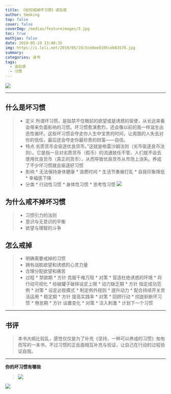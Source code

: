 ```yaml
---
title: 《如何戒掉坏习惯》读后感
author: Smoking
top: false
cover: false
coverImg: /medias/featureimages/3.jpg
toc: true
mathjax: false
date: 2019-05-19 13:48:35
img: https://i.loli.net/2019/05/19/5ce0ee9195ceb63570.jpg
summary:
categories: 读书
tags:
  - 读后感
  - 习惯
---
```


![](https://i.loli.net/2019/05/19/5ce0ee9195ceb63570.jpg)

------

## 什么是坏习惯
> * 定义
    所谓坏习惯，是指禁不住眼前的欲望或是诱惑的驱使，从长远来看会带来负面影响的习惯。坏习惯愈演愈烈，还会像以前的我一样滋生出恶性循环。这些坏习惯会夺走你人生中宝贵的时间，让周围的人失去对你的信任，最后还会夺走你最珍贵的财富——自信。
> * 特点
    劣质货币会驱逐优良货币。”这就是格雷沙姆法则（劣币驱逐良币法则）。它是指一旦对劣质货币（假币）的流通放任不管，人们就不会去使用优良货币（真正的货币），从而导致优良货币从市场上消失。养成了不少坏习惯就会驱逐好习惯
> * 影响
    * 无法保持身体健康
    * 浪费时间
    * 生活节奏被打乱
    * 自我印象降低
    * 幸福感下降
> * 分类
    * 行动性习惯
    * 身体性习惯
    * 思考性习惯
    ![](https://i.loli.net/2019/05/19/5ce0ef8acd9fe38458.jpg)
## 为什么戒不掉坏习惯
> * 习惯引力的法则
> * 意识与无意识的平衡
> * 欲望与理智的斗争
## 怎么戒掉
> * 明确需要戒掉的习惯
> * 拥有战胜欲望和诱惑的心灵力量
> * 合理分配欲望和痛苦
> * 过程
    * 禁欲期
        * 方针 克服千难万阻
        * 对策
            * 营造杜绝诱惑的环境
            * 将行动可视化
            * 给破罐子破摔设定上限
    * 动力缺乏期
        * 方针 指定成功范例
        * 对策
            * 设定必胜模式
            * 制定例外规则
            * 提升动力
            * 配合持续开关灵活运用
    * 稳定期
        * 方针 提高实践率
        * 对策
            * 回顾行动
            * 彻底斩断坏习惯
    * 倦怠期
        * 方针 设置变化
        * 对策
            * 注入刺激
            * 计划下一个习惯

------

## 书评
>  本书大纲比较乱，感觉仅仅是为了补充《坚持，一种可以养成的习惯》匆匆而写的一本书，不过习惯的正反面相互补充与验证，让自己在行动的过程验证自我。


------

**你的坏习惯有哪些**
>   ![](https://i.loli.net/2019/05/19/5ce0f0295e8d057135.jpg)

![](https://i.loli.net/2019/05/19/5ce0f4985f73426648.jpg)

